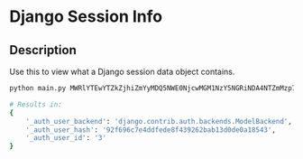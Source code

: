 # Django Session Info

## Description

Use this to view what a Django session data object contains.

```sh
python main.py MWRlYTEwYTZkZjhiZmYyMDQ5NWE0NjcwMGM1NzY5NGRiNDA4NTZmMzp7Il9hdXRoX3VzZXJfaWQiOiIzIiwiX2F1dGhfdXNlcl9iYWNrZW5kIjoiZGphbmdvLmNvbnRyaWIuYXV0aC5iYWNrZW5kcy5Nb2RlbEJhY2tlbmQiLCJfYXV0aF91c2VyX2hhc2giOiI5MmY2OTZjN2U0ZGRmZWRlOGY0MzkyNjJiYWIxM2QwZGUwYTE4NTQzIn0=

# Results in:
{
    '_auth_user_backend': 'django.contrib.auth.backends.ModelBackend',
    '_auth_user_hash': '92f696c7e4ddfede8f439262bab13d0de0a18543',
    '_auth_user_id': '3'
}
```
